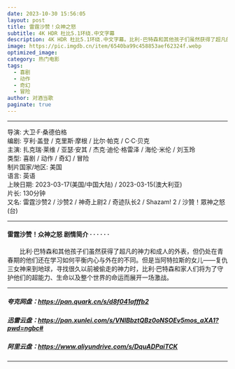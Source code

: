 ```yaml
---
date: 2023-10-30 15:56:05
layout: post
title: 雷霆沙赞！众神之怒
subtitle: 4K HDR 杜比5.1环绕.中文字幕
description: 4K HDR 杜比5.1环绕.中文字幕。比利·巴特森和其他孩子们虽然获得了超凡的神力和成人的外表，但仍处在青春期的他们还在学习如何平衡内心与外在的不同。但是当阿特拉斯的女儿——复仇三女神来到地球，寻找很久以前被偷走的神力时...
image: https://pic.imgdb.cn/item/6540ba99c458853aef62324f.webp
optimized_image: 
category: 热门电影
tags:
  - 喜剧
  - 动作
  - 奇幻
  - 冒险
author: 对酒当歌
paginate: true
---
```


---

导演: 大卫·F·桑德伯格  
编剧: 亨利·盖登 / 克里斯·摩根 / 比尔·帕克 / C·C·贝克  
主演: 扎克瑞·莱维 / 亚瑟·安其 / 杰克·迪伦·格雷泽 / 海伦·米伦 / 刘玉玲  
类型: 喜剧 / 动作 / 奇幻 / 冒险  
制片国家/地区: 美国  
语言: 英语  
上映日期: 2023-03-17(美国/中国大陆) / 2023-03-15(澳大利亚)  
片长: 130分钟  
又名: 雷霆沙赞2 / 沙赞2 / 神奇上尉2 / 奇迹队长2 / Shazam! 2 / 沙贊！眾神之怒(台)  

---

#### 雷霆沙赞！众神之怒 剧情简介 · · · · · ·

　　比利·巴特森和其他孩子们虽然获得了超凡的神力和成人的外表，但仍处在青春期的他们还在学习如何平衡内心与外在的不同。但是当阿特拉斯的女儿——复仇三女神来到地球，寻找很久以前被偷走的神力时，比利·巴特森和家人们将为了守护他们的超能力、生命以及整个世界的命运而展开一场激战。

---

##### 夸克网盘：<https://pan.quark.cn/s/d8f041afffb2>

##### 迅雷云盘：<https://pan.xunlei.com/s/VNlBbztQBz0oNSOEv5mos_aXA1?pwd=ngbc#>

##### 阿里云盘：<https://www.aliyundrive.com/s/DquADPaiTCK>

---
